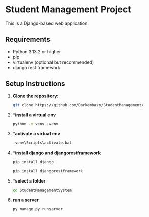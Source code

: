 # Student Management Project

This is a Django-based web application.

## Requirements

- Python 3.13.2 or higher
- pip
- virtualenv (optional but recommended)
- django rest framework

## Setup Instructions

1. **Clone the repository:**
   ```bash
   git clone https://github.com/Darkembasy/StudentManagement/
2. ***install a virtual env**
   ```bash
   python -m venv .venv
3. ***activate a virtual env**
   ```bash
   .venv\Scripts\activate.bat
4. ***install django and djangorestframework**
   ```bash
   pip install django

   pip install djangorestframework
5. ***select a folder**
   ```bash
   cd StudentManagementSystem
6. **run a server**
   ```bash 
   py manage.py runserver
